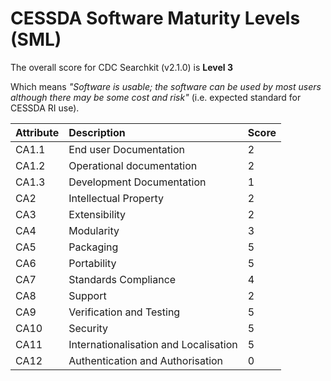 # CESSDA Software Maturity Levels (SML)

The overall score for CDC Searchkit (v2.1.0) is **Level 3**

Which means *"Software is usable; the software can be used by most users although there may be some cost and risk"* (i.e. expected standard for CESSDA RI use).

| Attribute  | Description  | Score  |
|:----------|:----------|:----------|
| CA1.1 | End­ user Documentation | 2 |
| CA1.2 | Operational documentation | 2 |
| CA1.3 | Development Documentation | 1 |
| CA2 | Intellectual Property | 2 |
| CA3 | Extensibility | 2 |
| CA4 | Modularity | 3 |
| CA5 | Packaging | 5 |
| CA6 | Portability | 5 |
| CA7 | Standards Compliance | 4 |
| CA8 | Support | 2 |
| CA9 | Verification and Testing | 5 |
| CA10 | Security | 5 |
| CA11 | Internationalisation and Localisation | 5 |
| CA12 | Authentication and Authorisation | 0 |
